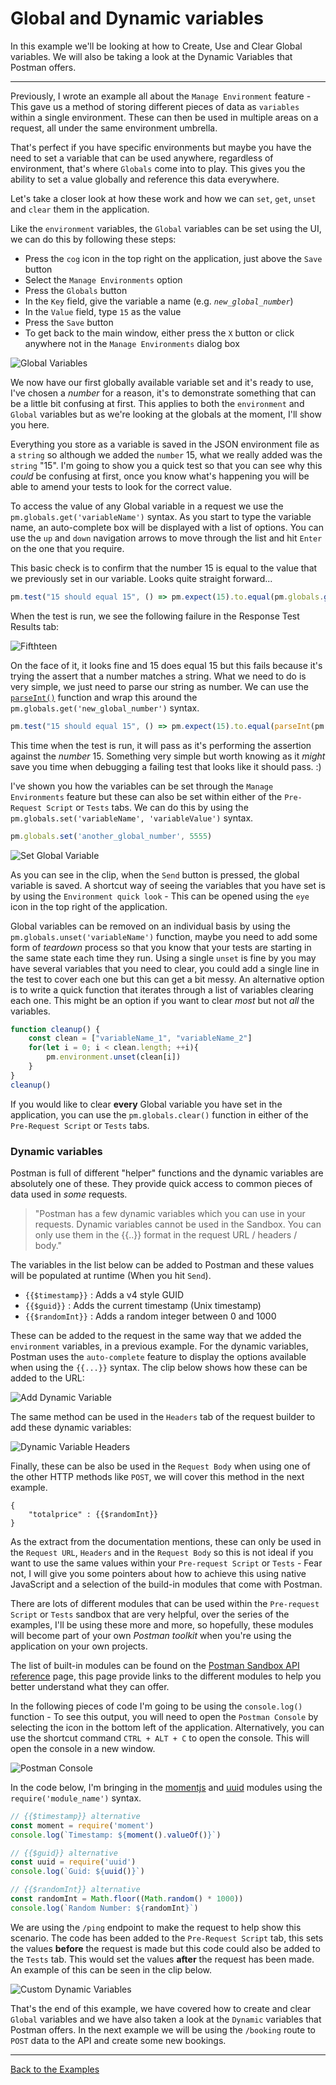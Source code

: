 # Global and Dynamic variables

In this example we'll be looking at how to Create, Use and Clear Global variables. We will also be taking a look at the Dynamic Variables that Postman offers.

---

Previously, I wrote an example all about the `Manage Environment` feature - This gave us a method of storing different pieces of data as `variables` within a single environment. These can then be used in multiple areas on a request, all under the same environment umbrella.

That's perfect if you have specific environments but maybe you have the need to set a variable that can be used anywhere, regardless of environment, that's where `Globals` come into to play. This gives you the ability to set a value globally and reference this data everywhere.  

Let's take a closer look at how these work and how we can `set`, `get`, `unset` and `clear` them in the application.

Like the `environment` variables, the `Global` variables can be set using the UI, we can do this by following these steps:

- Press the `cog` icon in the top right on the application, just above the `Save` button
- Select the `Manage Environments` option
- Press the `Globals` button
- In the `Key` field, give the variable a name (e.g. _`new_global_number`_)
- In the `Value` field, type `15` as the value
- Press the `Save` button
- To get back to the main window, either press the `X` button or click anywhere not in the `Manage Environments` dialog box

![Global Variables](https://github.com/DannyDainton/All-Things-Postman/blob/master/Public/images/09_globalAndDynamicVariables/Global_Variables.PNG)

We now have our first globally available variable set and it's ready to use, I've chosen a _number_ for a reason, it's to demonstrate something that can be a little bit confusing at first. This applies to both the `environment` and `Global` variables but as we're looking at the globals at the moment, I'll show you here.

Everything you store as a variable is saved in the JSON environment file as a `string` so although we added the `number` 15, what we really added was the `string` "15". I'm going to show you a quick test so that you can see why this _could_ be confusing at first, once you know what's happening you will be able to amend your tests to look for the correct value.

To access the value of any Global variable in a request we use the `pm.globals.get('variableName')` syntax. As you start to type the variable name, an auto-complete box will be displayed with a list of options. You can use the `up` and `down` navigation arrows to move through the list and hit `Enter` on the one that you require.

This basic check is to confirm that the number 15 is equal to the value that we previously set in our variable. Looks quite straight forward...

```JavaScript
pm.test("15 should equal 15", () => pm.expect(15).to.equal(pm.globals.get('new_global_number')))
```

When the test is run, we see the following failure in the Response Test Results tab:

![Fifthteen](https://github.com/DannyDainton/All-Things-Postman/blob/master/Public/images/09_globalAndDynamicVariables/Fifthteen.PNG)

On the face of it, it looks fine and 15 does equal 15 but this fails because it's trying the assert that a number matches a string. What we need to do is very simple, we just need to parse our string as number. We can use the [`parseInt()`](https://developer.mozilla.org/en-US/docs/Web/JavaScript/Reference/Global_Objects/parseInt) function and wrap this around the `pm.globals.get('new_global_number')` syntax.


```JavaScript
pm.test("15 should equal 15", () => pm.expect(15).to.equal(parseInt(pm.globals.get('new_global_number'))))
```

This time when the test is run, it will pass as it's performing the assertion against the _number_ 15. Something very simple but worth knowing as it _might_ save you time when debugging a failing test that looks like it should pass. :)

I've shown you how the variables can be set through the `Manage Environments` feature but these can also be set within either of the `Pre-Request Script` or `Tests` tabs.
We can do this by using the `pm.globals.set('variableName', 'variableValue')` syntax.

```JavaScript
pm.globals.set('another_global_number', 5555)
```

![Set Global Variable](https://github.com/DannyDainton/All-Things-Postman/blob/master/Public/gifs/09_globalAndDynamicVariables/Set_Global_Variable.gif)

As you can see in the clip, when the `Send` button is pressed, the global variable is saved. A shortcut way of seeing the variables that you have set is by using the `Environment quick look` - This can be opened using the `eye` icon in the top right of the application.

Global variables can be removed on an individual basis by using the `pm.globals.unset('variableName')` function, maybe you need to add some form of _teardown_ process so that you know that your tests are starting in the same state each time they run. Using a single `unset` is fine by you may have several variables that you need to clear, you could add a single line in the test to cover each one but this can get a bit messy. An alternative option is to write a quick function that iterates through a list of variables clearing each one. This might be an option if you want to clear _most_ but not _all_ the variables.      

```JavaScript
function cleanup() {
    const clean = ["variableName_1", "variableName_2"]
    for(let i = 0; i < clean.length; ++i){
        pm.environment.unset(clean[i])
    }
}
cleanup()
```

If you would like to clear **every** Global variable you have set in the application, you can use the `pm.globals.clear()` function in either of the `Pre-Request Script` or `Tests` tabs.

### Dynamic variables

Postman is full of different "helper" functions and the dynamic variables are absolutely one of these. They provide quick access to common pieces of data used in _some_ requests.

> "Postman has a few dynamic variables which you can use in your requests. Dynamic variables cannot be used in the Sandbox. You can only use them in the {{..}} format in the request URL / headers / body."

The variables in the list below can be added to Postman and these values will be populated at runtime (When you hit `Send`).

* `{{$timestamp}}` : Adds a v4 style GUID
* `{{$guid}}`      : Adds the current timestamp (Unix timestamp)
* `{{$randomInt}}` : Adds a random integer between 0 and 1000

These can be added to the request in the same way that we added the `environment` variables, in a previous example. For the dynamic variables, Postman uses the `auto-complete` feature to display the options available when using the `{{...}}` syntax. The clip below shows how these can be added to the URL:

![Add Dynamic Variable](https://github.com/DannyDainton/All-Things-Postman/blob/master/Public/gifs/09_globalAndDynamicVariables/Add_Dynamic_Variable.gif)

The same method can be used in the `Headers` tab of the request builder to add these dynamic variables:

![Dynamic Variable Headers](https://github.com/DannyDainton/All-Things-Postman/blob/master/Public/images/09_globalAndDynamicVariables/Dynamic_Variable_Headers.PNG)

Finally, these can be also be used in the `Request Body` when using one of the other HTTP methods like `POST`, we will cover this method in the next example.

```
{
	"totalprice" : {{$randomInt}}
}
```

As the extract from the documentation mentions, these can only be used in the `Request URL`, `Headers` and in the `Request Body` so this is not ideal if you want to use the same values within your `Pre-request Script` or `Tests` - Fear not, I will give you some pointers about how to achieve this using native JavaScript and a selection of the build-in modules that come with Postman.

There are lots of different modules that can be used within the `Pre-request Script` or `Tests` sandbox that are very helpful, over the series of the examples, I'll be using these more and more, so hopefully, these modules will become part of your own _Postman toolkit_ when you're using the application on your own projects.

The list of built-in modules can be found on the [Postman Sandbox API reference](https://www.getpostman.com/docs/postman/scripts/postman_sandbox_api_reference) page, this page provide links to the different modules to help you better understand what they can offer.

In the following pieces of code I'm going to be using the `console.log()` function - To see this output, you will need to open the `Postman Console` by selecting the icon in the bottom left of the application. Alternatively, you can use the shortcut command `CTRL + ALT + C` to open the console. This will open the console in a new window.

![Postman Console](https://github.com/DannyDainton/All-Things-Postman/blob/master/Public\gifs\09_globalAndDynamicVariables\Postman_Console.gif)

In the code below, I'm bringing in the [momentjs](http://momentjs.com/docs/) and [uuid](https://www.npmjs.com/package/uuid) modules using the `require('module_name')` syntax.

```JavaScript
// {{$timestamp}} alternative
const moment = require('moment')
console.log(`Timestamp: ${moment().valueOf()}`)

// {{$guid}} alternative
const uuid = require('uuid')
console.log(`Guid: ${uuid()}`)

// {{$randomInt}} alternative
const randomInt = Math.floor((Math.random() * 1000))
console.log(`Random Number: ${randomInt}`)
```

We are using the `/ping` endpoint to make the request to help show this scenario. The code has been added to the `Pre-Request Script` tab, this sets the values **before** the request is made but this code could also be added to the `Tests` tab. This would set the values **after** the request has been made. An example of this can be seen in the clip below.

![Custom Dynamic Variables](https://github.com/DannyDainton/All-Things-Postman/blob/master/Public\gifs\09_globalAndDynamicVariables\Custom_Dynamic_Variables.gif)

That's the end of this example, we have covered how to create and clear `Global` variables and we have also taken a look at the `Dynamic` variables that Postman offers. In the next example we will be using the `/booking` route to `POST` data to the API and create some new bookings.

---
[Back to the Examples](https://github.com/DannyDainton/All-Things-Postman#example-guides)
